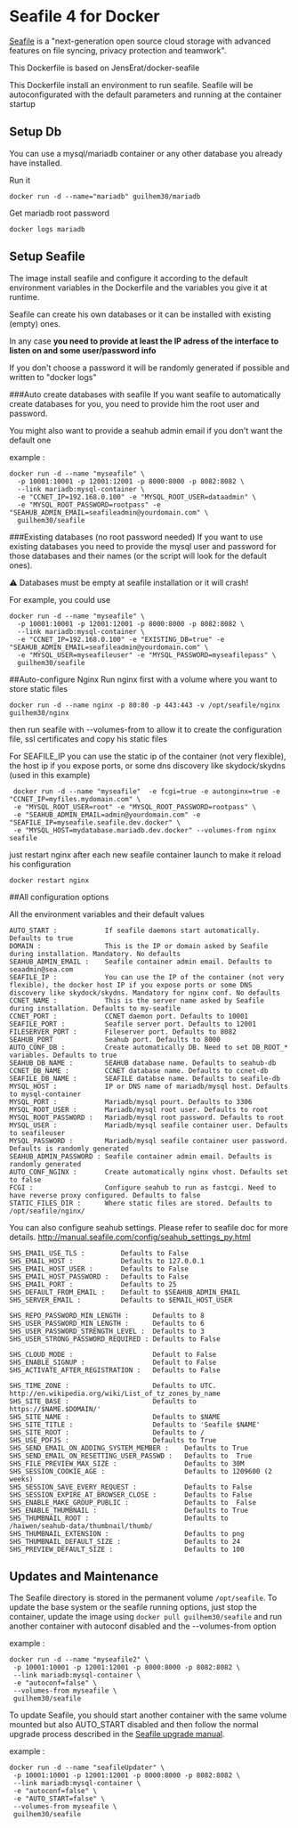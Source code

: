 # Seafile 4 for Docker

[Seafile](http://www.seafile.com/) is a "next-generation open source cloud storage
with advanced features on file syncing, privacy protection and teamwork".

This Dockerfile is based on JensErat/docker-seafile

This Dockerfile install an environment to run seafile.
Seafile will be autoconfigurated with the default parameters and running at the container startup

## Setup Db
You can use a mysql/mariadb container or any other database you already have installed.

Run it

    docker run -d --name="mariadb" guilhem30/mariadb

Get mariadb root password

    docker logs mariadb 

## Setup Seafile

The image install seafile and configure it according to the default environment variables in the Dockerfile and the variables you give it at runtime. 

Seafile can create his own databases or it can be installed with existing (empty) ones.

In any case **you need to provide at least the IP adress of the interface to listen on and some user/password info**

If you don't choose a password it will be randomly generated if possible and written to "docker logs"

###Auto create databases with seafile
If you want seafile to automatically create databases for you, you need to provide him the root user and password.

You might also want to provide a seahub admin email if you don't want the default one

example :

    docker run -d --name "myseafile" \
      -p 10001:10001 -p 12001:12001 -p 8000:8000 -p 8082:8082 \
      --link mariadb:mysql-container \
      -e "CCNET_IP=192.168.0.100" -e "MYSQL_ROOT_USER=dataadmin" \ 
      -e "MYSQL_ROOT_PASSWORD=rootpass" -e "SEAHUB_ADMIN_EMAIL=seafileadmin@yourdomain.com" \
      guilhem30/seafile 
      

###Existing databases (no root password needed)
If you want to use existing databases you need to provide the mysql user and password for those databases and their names (or the script will look for the default ones).

:warning: Databases must be empty at seafile installation or it will crash!

For example, you could use

    docker run -d --name "myseafile" \
      -p 10001:10001 -p 12001:12001 -p 8000:8000 -p 8082:8082 \
      --link mariadb:mysql-container \
      -e "CCNET_IP=192.168.0.100" -e "EXISTING_DB=true" -e "SEAHUB_ADMIN_EMAIL=seafileadmin@yourdomain.com" \
      -e "MYSQL_USER=myseafileuser" -e "MYSQL_PASSWORD=myseafilepass" \
      guilhem30/seafile   
      
##Auto-configure Nginx
Run nginx first with a volume where you want to store static files

    docker run -d --name nginx -p 80:80 -p 443:443 -v /opt/seafile/nginx guilhem30/nginx
    
then run seafile with --volumes-from to allow it to create the configuration file, ssl certificates and copy his static files

For SEAFILE_IP you can use the static ip of the container (not very flexible), the host ip if you expose ports, or some dns discovery like skydock/skydns (used in this example)

     docker run -d --name "myseafile"  -e fcgi=true -e autonginx=true -e "CCNET_IP=myfiles.mydomain.com" \
     -e "MYSQL_ROOT_USER=root" -e "MYSQL_ROOT_PASSWORD=rootpass" \
     -e "SEAHUB_ADMIN_EMAIL=admin@yourdomain.com" -e "SEAFILE_IP=myseafile.seafile.dev.docker" \
     -e "MYSQL_HOST=mydatabase.mariadb.dev.docker" --volumes-from nginx seafile

just restart nginx after each new seafile container launch to make it reload his configuration

    docker restart nginx
    
##All configuration options      

All the environment variables and their default values

    AUTO_START :            If seafile daemons start automatically. Defaults to true
    DOMAIN :                This is the IP or domain asked by Seafile during installation. Mandatory. No defaults
    SEAHUB_ADMIN_EMAIL :    Seafile container admin email. Defaults to seaadmin@sea.com
    SEAFILE_IP :            You can use the IP of the container (not very flexible), the docker host IP if you expose ports or some DNS discovery like skydock/skydns. Mandatory for nginx conf. No defaults
    CCNET_NAME :  		    This is the server name asked by Seafile during installation. Defaults to my-seafile
    CCNET_PORT :            CCNET daemon port. Defaults to 10001
    SEAFILE_PORT : 			Seafile server port. Defaults to 12001
    FILESERVER_PORT : 		Fileserver port. Defaults to 8082
    SEAHUB_PORT 			Seahub port. Defaults to 8000
    AUTO_CONF_DB :          Create automatically DB. Need to set DB_ROOT_* variables. Defaults to true
    SEAHUB_DB_NAME :		SEAHUB database name. Defaults to seahub-db
    CCNET_DB_NAME :	    	CCNET database name. Defaults to ccnet-db
    SEAFILE_DB_NAME :		SEAFILE databse name. Defaults to seafile-db
    MYSQL_HOST :	    	IP or DNS name of mariadb/mysql host. Defaults to mysql-container
    MYSQL_PORT :            Mariadb/mysql pourt. Defaults to 3306
    MYSQL_ROOT_USER :       Mariadb/mysql root user. Defaults to root
    MYSQL_ROOT_PASSWORD :   Mariadb/mysql root password. Defaults to root
    MYSQL_USER :            Mariadb/mysql seafile container user. Defaults to seafileuser
    MYSQL_PASSWORD :        Mariadb/mysql seafile container user password. Defaults is randomly generated
    SEAHUB_ADMIN_PASSWORD : Seafile container admin email. Defaults is randomly generated
    AUTO_CONF_NGINX :       Create automatically nginx vhost. Defaults set to false
    FCGI :                  Configure seahub to run as fastcgi. Need to have reverse proxy configured. Defaults to false
    STATIC_FILES_DIR :      Where static files are stored. Defaults to /opt/seafile/nginx/


You can also configure seahub settings. Please refer to seafile doc for more details. http://manual.seafile.com/config/seahub_settings_py.html

    SHS_EMAIL_USE_TLS :         Defaults to False
    SHS_EMAIL_HOST :            Defaults to 127.0.0.1
    SHS_EMAIL_HOST_USER :       Defaults to False
    SHS_EMAIL_HOST_PASSWORD :   Defaults to False
    SHS_EMAIL_PORT :            Defaults to 25
    SHS_DEFAULT_FROM_EMAIL :    Default to $SEAHUB_ADMIN_EMAIL
    SHS_SERVER_EMAIL :          Defaults to $EMAIL_HOST_USER
    
    SHS_REPO_PASSWORD_MIN_LENGTH :      Defaults to 8
    SHS_USER_PASSWORD_MIN_LENGTH :      Defaults to 6
    SHS_USER_PASSWORD_STRENGTH_LEVEL :  Defaults to 3
    SHS_USER_STRONG_PASSWORD_REQUIRED : Defaults to False

    SHS_CLOUD_MODE :                    Default to False
    SHS_ENABLE_SIGNUP :                 Default to False
    SHS_ACTIVATE_AFTER_REGISTRATION :   Defaults to False

    SHS_TIME_ZONE :                     Defaults to UTC. http://en.wikipedia.org/wiki/List_of_tz_zones_by_name
    SHS_SITE_BASE :                     Defaults to https://$NAME.$DOMAIN/'
    SHS_SITE_NAME :                     Defaults to $NAME
    SHS_SITE_TITLE :                    Defaults to 'Seafile $NAME'
    SHS_SITE_ROOT :                     Defaults to /
    SHS_USE_PDFJS :                     Defaults to True
    SHS_SEND_EMAIL_ON_ADDING_SYSTEM_MEMBER :    Defaults to True
    SHS_SEND_EMAIL_ON_RESETTING_USER_PASSWD :   Defaults to  True
    SHS_FILE_PREVIEW_MAX_SIZE :                 Defaults to 30M
    SHS_SESSION_COOKIE_AGE :                    Defaults to 1209600 (2 weeks)
    SHS_SESSION_SAVE_EVERY_REQUEST :            Defaults to False
    SHS_SESSION_EXPIRE_AT_BROWSER_CLOSE :       Defaults to False
    SHS_ENABLE_MAKE_GROUP_PUBLIC :              Defaults to  False
    SHS_ENABLE_THUMBNAIL :                      Defaults to True
    SHS_THUMBNAIL_ROOT :                        Defaults to /haiwen/seahub-data/thumbnail/thumb/
    SHS_THUMBNAIL_EXTENSION :                   Defaults to png
    SHS_THUMBNAIL_DEFAULT_SIZE :                Defaults to 24
    SHS_PREVIEW_DEFAULT_SIZE :                  Defaults to 100



## Updates and Maintenance

The Seafile directory is stored in the permanent volume `/opt/seafile`. To update the base system or the seafile running options, just stop the container, update the image using `docker pull guilhem30/seafile` and run another container with autoconf disabled and the --volumes-from option

example :

    docker run -d --name "myseafile2" \
     -p 10001:10001 -p 12001:12001 -p 8000:8000 -p 8082:8082 \
     --link mariadb:mysql-container \ 
     -e "autoconf=false" \
     --volumes-from myseafile \
     guilhem30/seafile   

To update Seafile, you should start another container with the same volume mounted but also AUTO_START disabled and then follow the normal upgrade process described in the [Seafile upgrade manual](http://manual.seafile.com/deploy/upgrade.html). 

example :

    docker run -d --name "seafileUpdater" \
     -p 10001:10001 -p 12001:12001 -p 8000:8000 -p 8082:8082 \
     --link mariadb:mysql-container \ 
     -e "autoconf=false" \
     -e "AUTO_START=false" \
     --volumes-from myseafile \
     guilhem30/seafile   
